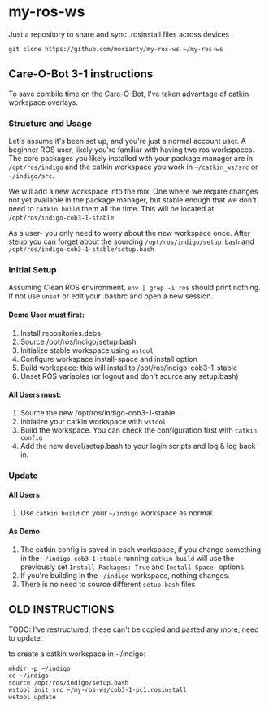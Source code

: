 # my-ros-ws
Just a repository to share and sync .rosinstall files across devices

    git clone https://github.com/moriarty/my-ros-ws ~/my-ros-ws

## Care-O-Bot 3-1 instructions

To save combile time on the Care-O-Bot, I've taken advantage of catkin workspace overlays.

### Structure and Usage

Let's assume it's been set up, and you're just a normal account user. A beginner ROS user, likely you're familiar with having two ros workspaces. The core packages you likely installed with your package manager are in ```/opt/ros/indigo``` and the catkin workspace you work in ```~/catkin_ws/src``` or ```~/indigo/src```.

We will add a new workspace into the mix. One where we require changes not yet available in the package manager, but stable enough that we don't need to ```catkin build``` them all the time. This will be located at ```/opt/ros/indigo-cob3-1-stable```.

As a user- you only need to worry about the new workspace once. After steup you can forget about the sourcing ```/opt/ros/indigo/setup.bash``` and ```/opt/ros/indigo-cob3-1-stable/setup.bash```

### Initial Setup

Assuming Clean ROS environment, ```env | grep -i ros``` should print nothing. If not use ```unset``` or edit your .bashrc and open a new session.

#### Demo User must first:

1. Install repositories.debs
2. Source /opt/ros/indigo/setup.bash
3. Initialize stable workspace using ```wstool```
4. Configure workspace install-space and install option
5. Build workspace: this will install to /opt/ros/indigo-cob3-1-stable
6. Unset ROS variables (or logout and don't source any setup.bash)

#### All Users must:


1. Source the new /opt/ros/indigo-cob3-1-stable.
2. Initialize your catkin workspace with ```wstool```
3. Build the workspace. You can check the configuration first with ```catkin config```
4. Add the new devel/setup.bash to your login scripts and log & log back in.

### Update

#### All Users

1. Use ```catkin build``` on your ```~/indigo``` workspace as normal.

#### As Demo

1. The catkin config is saved in each workspace, if you change something in the ```~/indigo-cob3-1-stable``` running ```catkin build``` will use the previously set ```Install Packages: True``` and ```Install Space:``` options.
2. If you're building in the ```~/indigo``` workspace, nothing changes.
3. There is no need to source different ```setup.bash``` files


## OLD INSTRUCTIONS 

TODO: I've restructured, these can't be copied and pasted any more, need to update.

to create a catkin workspace in ~/indigo:

    mkdir -p ~/indigo
    cd ~/indigo
    source /opt/ros/indigo/setup.bash
    wstool init src ~/my-ros-ws/cob3-1-pc1.rosinstall
    wstool update

